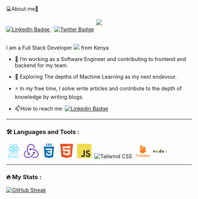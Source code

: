 💻About me🎇

<div id="header" align="center">
  <img src="https://media.giphy.com/media/M9gbBd9nbDrOTu1Mqx/giphy.gif" width="100"/>
</div>




<div id="badges">
  <a href="[your-linkedin-URL](https://www.linkedin.com/in/godman-kipngeno-1b55211b9/)">
    <img src="https://img.shields.io/badge/LinkedIn-blue?style=for-the-badge&logo=linkedin&logoColor=white" alt="LinkedIn Badge"/>
  </a>`
  <a href="[your-twitter-URL](https://twitter.com/gmanngesh)">
    <img src="https://img.shields.io/badge/Twitter-blue?style=for-the-badge&logo=twitter&logoColor=white" alt="Twitter Badge"/>
  </a>
</div>

<img src="https://komarev.com/ghpvc/?G-M-A-N&style=flat-square&color=blue" alt=""/>


I am a Full Stack Developer <img src="https://media.giphy.com/media/WUlplcMpOCEmTGBtBW/giphy.gif" width="30"> from Kenya


- :telescope: I’m working as a Software Engineer and contributing to frontend and backend for my team.

- :seedling: Exploring The depths of Machine Learning as my next endevour.

- :zap: In my free time, I solve write articles and contribute to the depth of knowledge by writing blogs.

- :mailbox:How to reach me: [![Linkedin Badge](https://img.shields.io/badge/-kakbar-blue?style=flat&logo=Linkedin&logoColor=white)](https://www.linkedin.com/in/godman-kipngeno-1b55211b9/)

---

### :hammer_and_wrench: Languages and Tools :

<div>
  <img src="https://github.com/devicons/devicon/blob/master/icons/react/react-original-wordmark.svg" title="React" alt="React" width="40" height="40"/>&nbsp;
  <img src="https://github.com/devicons/devicon/blob/master/icons/redux/redux-original.svg" title="Redux" alt="Redux " width="40" height="40"/>&nbsp;
  <img src="https://github.com/devicons/devicon/blob/master/icons/css3/css3-plain-wordmark.svg"  title="CSS3" alt="CSS" width="40" height="40"/>&nbsp;
  <img src="https://github.com/devicons/devicon/blob/master/icons/html5/html5-original.svg" title="HTML5" alt="HTML" width="40" height="40"/>&nbsp;
  <img src="https://github.com/devicons/devicon/blob/master/icons/javascript/javascript-original.svg" title="JavaScript" alt="JavaScript" width="40" height="40"/>&nbsp;
  <img src="https://cdn.jsdelivr.net/gh/devicons/devicon/icons/tailwindcss/tailwindcss-original-wordmark.svg" Title="Tailwind CSS" alt="Tailwind CSS" width="40" height="40"/>&nbsp;
  <img src="https://github.com/devicons/devicon/blob/master/icons/firebase/firebase-plain-wordmark.svg" title="Firebase" alt="Firebase" width="40" height="40"/>&nbsp;
  <img src="https://github.com/devicons/devicon/blob/master/icons/nodejs/nodejs-original-wordmark.svg" title="NodeJS" alt="NodeJS" width="40" height="40"/>&nbsp;
</div>

---

### :fire: My Stats :

[![GitHub Streak](http://github-readme-streak-stats.herokuapp.com?user=G-M-A-N&theme=dark&background=000000)](https://git.io/streak-stats)
